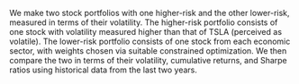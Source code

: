 We make two stock portfolios with one higher-risk and the other lower-risk, measured in terms of their volatility.
The higher-risk portfolio consists of one stock with volatility measured higher than that of TSLA (perceived as volatile).
The lower-risk portfolio consists of one stock from each economic sector, with weights chosen via suitable constrained optimization.
We then compare the two in terms of their volatility, cumulative returns, and Sharpe ratios using historical data from the last two years.

